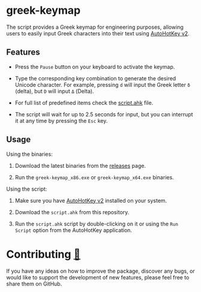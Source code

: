 # greek-keymap

The script provides a Greek keymap for engineering purposes, allowing users to easily input Greek characters into their text using [AutoHotKey v2](https://www.autohotkey.com/).

## Features

* Press the `Pause` button on your keyboard to activate the keymap.

* Type the corresponding key combination to generate the desired Unicode character. For example, pressing `d` will input the Greek letter `δ` (delta), but `D` will input `Δ` (Delta).

* For full list of predefined items check the [script.ahk](script.ahk) file.

* The script will wait for up to 2.5 seconds for input, but you can interrupt it at any time by pressing the `Esc` key.

## Usage

Using the binaries:

1. Download the latest binaries from the [releases](https://github.com/bacadra/ahk-greek-keymap/releases) page.

2. Run the `greek-keymap_x86.exe` or `greek-keymap_x64.exe` binaries.

Using the script:

1. Make sure you have [AutoHotKey v2](https://www.autohotkey.com/) installed on your system.

2. Download the `script.ahk` from this repository.

3. Run the `script.ahk` script by double-clicking on it or using the `Run Script` option from the AutoHotKey application.

# Contributing [🍺](https://www.buymeacoffee.com/asiloisad)

If you have any ideas on how to improve the package, discover any bugs, or would like to support the development of new features, please feel free to share them on GitHub.
